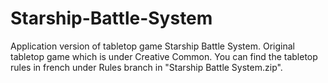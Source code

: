 # Starship-Battle-System
Application version of tabletop game Starship Battle System. Original tabletop game which is under Creative Common.
You can find the tabletop rules in french under Rules branch in "Starship Battle System.zip".
